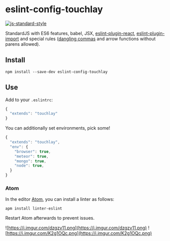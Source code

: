 # eslint-config-touchlay

[![js-standard-style](https://cdn.rawgit.com/feross/standard/master/badge.svg)](https://github.com/feross/standard)

StandardJS with ES6 features, babel, JSX, [eslint-plugin-react](https://github.com/yannickcr/eslint-plugin-react), [eslint-plugin-import](https://github.com/benmosher/eslint-plugin-import) and special rules ([dangling commas](https://medium.com/@nikgraf/why-you-should-enforce-dangling-commas-for-multiline-statements-d034c98e36f8) and arrow functions without parens allowed).

## Install

```
npm install --save-dev eslint-config-touchlay
```

## Use

Add to your `.eslintrc`:

```js
{
  "extends": "touchlay"
}
```

You can additionally set environments, pick some!

```js
{
  "extends": "touchlay",
  "env": {
    "browser": true,
    "meteor": true,
    "mongo": true,
    "node": true,
  }
}
```

### Atom

In the editor [Atom](https://atom.io/), you can install a linter as follows:

```
apm install linter-eslint
```

Restart Atom afterwards to prevent issues.

![https://i.imgur.com/dzgzv11.png](https://i.imgur.com/dzgzv11.png)
![https://i.imgur.com/K2g1OQc.png](https://i.imgur.com/K2g1OQc.png)
